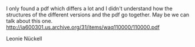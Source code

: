 

I only found a pdf which differs a lot and I didn't understand how the structures of the different versions and the pdf go together.
May be we can talk about this one.
http://ia600301.us.archive.org/31/items/waq110000/110000.pdf

Leonie Nückell

